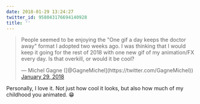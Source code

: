 ```yaml
---
date: 2018-01-29 13:24:27
twitter_id: 958043176694140928
title: ''
---
```


<blockquote class="twitter-tweet"><p lang="en" dir="ltr">People seemed to be enjoying the &quot;One gif a day keeps the doctor away&quot; format I adopted two weeks ago. I was thinking that I would keep it going for the rest of 2018 with one new gif of my animation/FX every day. Is that overkill, or would it be cool?</p>&mdash; Michel Gagne ([@GagneMichel](https://twitter.com/GagneMichel)) <a href="https://twitter.com/GagneMichel/status/958040247719227392?ref_src=twsrc%5Etfw">January 29, 2018</a></blockquote>
<script async src="https://platform.twitter.com/widgets.js" charset="utf-8"></script>

Personally, I love it. Not just how cool it looks, but also how much of my childhood you animated. 😁
